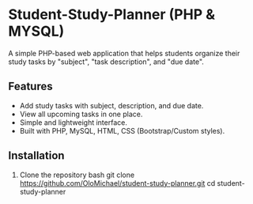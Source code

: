 ﻿# Student-Study-Planner (PHP & MYSQL)
A simple PHP-based web application that helps students organize 
their study tasks by "subject", "task description", and "due date".

## Features
- Add study tasks with subject, description, and due date.
- View all upcoming tasks in one place.
- Simple and lightweight interface.
- Built with PHP, MySQL, HTML, CSS (Bootstrap/Custom styles).

## Installation

1. Clone the repository
   bash
   git clone https://github.com/OloMichael/student-study-planner.git
   cd student-study-planner


